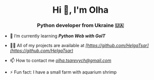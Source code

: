 <h1 align="center">Hi 👋, I'm Olha</h1>
<h3 align="center">Python developer from Ukraine &#x1F1FA;&#x1F1E6;</h3>

- 🌱 I’m currently learning __*Python Web with GoIT*__

- 👨‍💻 All of my projects are available at _*[https://github.com/HelgaTsar](https://github.com/HelgaTsar)*_

- 📫 How to contact me _*olha.tsarevych@gmail.com*_

- ⚡ Fun fact: I have a small farm with aquarium shrimp
